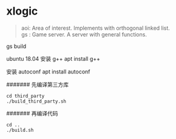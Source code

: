 # xlogic
> aoi: Area of interest. Implements with orthogonal linked list.  
> gs : Game server. A server with general functions.

gs build

ubuntu 18.04
安装 g++
apt install g++

安装 autoconf
apt install autoconf

####### 先编译第三方库
```
cd third_party
./build_third_party.sh
```
####### 再编译代码
```
cd ..
./build.sh
```

